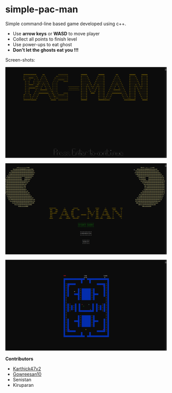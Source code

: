 # simple-pac-man

Simple command-line based game developed using c++.

* Use **arrow keys** or **WASD** to move player
* Collect all points to finish level
* Use power-ups to eat ghost
* **Don't let the ghosts eat you !!!**

Screen-shots:

![Splash-screen](./img/splash-screen.png)

![Menu-screen](./img/menu-screen.png)

![Gameplay-screen](./img/game-scene.png)

**Contributors**

* [Karthick47v2](https://github.com/Karthick47v2)
* [Gowreesan10](https://github.com/Gowreesan10)
* Senistan
* Kiruparan